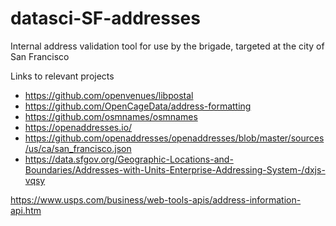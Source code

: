 # datasci-SF-addresses
Internal address validation tool for use by the brigade, targeted at the city of San Francisco

Links to relevant projects
- https://github.com/openvenues/libpostal
- https://github.com/OpenCageData/address-formatting
- https://github.com/osmnames/osmnames
- https://openaddresses.io/
- https://github.com/openaddresses/openaddresses/blob/master/sources/us/ca/san_francisco.json
- https://data.sfgov.org/Geographic-Locations-and-Boundaries/Addresses-with-Units-Enterprise-Addressing-System-/dxjs-vqsy

https://www.usps.com/business/web-tools-apis/address-information-api.htm
